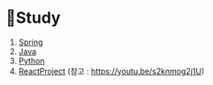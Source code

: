 # :book: ​Study

1. [Spring](https://github.com/kimjinmi/Study/tree/main/Spring)
2. [Java](https://github.com/kimjinmi/Study/tree/main/Java)
3. [Python](https://github.com/kimjinmi/Study/tree/main/Python)
4. [ReactProject](https://github.com/kimjinmi/Study/tree/main/ReactProject/management) (참고 : https://youtu.be/s2knmog2j1U)